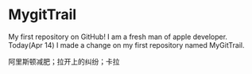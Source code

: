 # MygitTrail
My first repository on GitHub!
I am a fresh man of apple developer.
Today(Apr 14) I made a change on my first repository named MyGitTrail.




阿里斯顿减肥；拉开上的纠纷；卡拉